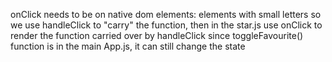 onClick needs to be on native dom elements: elements with small letters
so we use handleClick to "carry" the function, then in the star.js use onClick to render the function carried over by handleClick
since toggleFavourite() function is in the main App.js, it can still change the state
